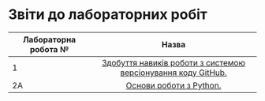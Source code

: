 # Звіти до лабораторних робіт
| Лабораторна робота № | Назва |
| ------------- |:------------------:| 
| 1 |  [ Здобуття навиків роботи з системою версіонування коду GitHub. ](https://github.com/Chemist-lab/Pryhoda_Andriy_IK_31/blob/master/lab1)  |
| 2A |  [ Основи роботи з Python. ](https://github.com/Chemist-lab/Pryhoda_Andriy_IK_31/tree/master/lab2a)  |